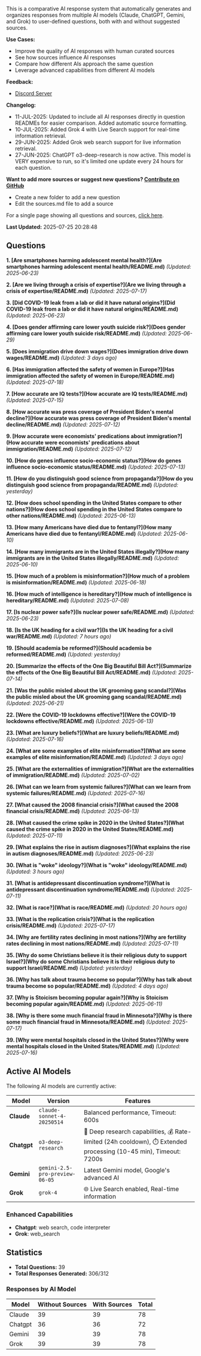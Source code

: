 
This is a comparative AI response system that automatically generates and organizes responses from multiple AI models (Claude, ChatGPT, Gemini, and Grok) to user-defined questions, both with and without suggested sources.

**Use Cases:**

* Improve the quality of AI responses with human curated sources
* See how sources influence AI responses
* Compare how different AIs approach the same question
* Leverage advanced capabilities from different AI models


**Feedback:**
* [Discord Server](https://discord.gg/HPDT9PvS)


**Changelog:**
* 11-JUL-2025: Updated to include all AI responses directly in question READMEs for easier comparison. Added automatic source formatting.
* 10-JUL-2025: Added Grok 4 with Live Search support for real-time information retrieval.
* 29-JUN-2025: Added Grok web search support for live information retrieval.
* 27-JUN-2025: ChatGPT o3-deep-research is now active. This model is VERY expensive to run, so it's limited one update every 24 hours for each question.

**Want to add more sources or suggest new questions? [Contribute on GitHub](https://github.com/justinwest/SuggestedSources)**

* Create a new folder to add a new question
* Edit the sources.md file to add a source

For a single page showing all questions and sources, [click here](allsources.md).

**Last Updated:** 2025-07-25 20:28:48

## Questions

**1. [Are smartphones harming adolescent mental health?](Are smartphones harming adolescent mental health/README.md)** *(Updated: 2025-06-23)*

**2. [Are we living through a crisis of expertise?](Are we living through a crisis of expertise/README.md)** *(Updated: 2025-07-17)*

**3. [Did COVID-19 leak from a lab or did it have natural origins?](Did COVID-19 leak from a lab or did it have natural origins/README.md)** *(Updated: 2025-06-23)*

**4. [Does gender affirming care lower youth suicide risk?](Does gender affirming care lower youth suicide risk/README.md)** *(Updated: 2025-06-29)*

**5. [Does immigration drive down wages?](Does immigration drive down wages/README.md)** *(Updated: 3 days ago)*

**6. [Has immigration affected the safety of women in Europe?](Has immigration affected the safety of women in Europe/README.md)** *(Updated: 2025-07-18)*

**7. [How accurate are IQ tests?](How accurate are IQ tests/README.md)** *(Updated: 2025-07-15)*

**8. [How accurate was press coverage of President Biden's mental decline?](How accurate was press coverage of President Biden's mental decline/README.md)** *(Updated: 2025-07-12)*

**9. [How accurate were economists' predications about immigration?](How accurate were economists' predications about immigration/README.md)** *(Updated: 2025-07-12)*

**10. [How do genes influence socio-economic status?](How do genes influence socio-economic status/README.md)** *(Updated: 2025-07-13)*

**11. [How do you distinguish good science from propaganda?](How do you distinguish good science from propaganda/README.md)** *(Updated: yesterday)*

**12. [How does school spending in the United States compare to other nations?](How does school spending in the United States compare to other nations/README.md)** *(Updated: 2025-06-13)*

**13. [How many Americans have died due to fentanyl?](How many Americans have died due to fentanyl/README.md)** *(Updated: 2025-06-10)*

**14. [How many immigrants are in the United States illegally?](How many immigrants are in the United States illegally/README.md)** *(Updated: 2025-06-10)*

**15. [How much of a problem is misinformation?](How much of a problem is misinformation/README.md)** *(Updated: 2025-06-18)*

**16. [How much of intelligence is hereditary?](How much of intelligence is hereditary/README.md)** *(Updated: 2025-07-08)*

**17. [Is nuclear power safe?](Is nuclear power safe/README.md)** *(Updated: 2025-06-23)*

**18. [Is the UK heading for a civil war?](Is the UK heading for a civil war/README.md)** *(Updated: 7 hours ago)*

**19. [Should academia be reformed?](Should academia be reformed/README.md)** *(Updated: yesterday)*

**20. [Summarize the effects of the One Big Beautiful Bill Act?](Summarize the effects of the One Big Beautiful Bill Act/README.md)** *(Updated: 2025-07-14)*

**21. [Was the public misled about the UK grooming gang scandal?](Was the public misled about the UK grooming gang scandal/README.md)** *(Updated: 2025-06-21)*

**22. [Were the COVID-19 lockdowns effective?](Were the COVID-19 lockdowns effective/README.md)** *(Updated: 2025-06-13)*

**23. [What are luxury beliefs?](What are luxury beliefs/README.md)** *(Updated: 2025-07-16)*

**24. [What are some examples of elite misinformation?](What are some examples of elite misinformation/README.md)** *(Updated: 3 days ago)*

**25. [What are the externalities of immigration?](What are the externalities of immigration/README.md)** *(Updated: 2025-07-02)*

**26. [What can we learn from systemic failures?](What can we learn from systemic failures/README.md)** *(Updated: 2025-07-16)*

**27. [What caused the 2008 financial crisis?](What caused the 2008 financial crisis/README.md)** *(Updated: 2025-06-13)*

**28. [What caused the crime spike in 2020 in the United States?](What caused the crime spike in 2020 in the United States/README.md)** *(Updated: 2025-07-11)*

**29. [What explains the rise in autism diagnoses?](What explains the rise in autism diagnoses/README.md)** *(Updated: 2025-06-23)*

**30. [What is "woke" ideology?](What is "woke" ideology/README.md)** *(Updated: 3 hours ago)*

**31. [What is antidepressant discontinuation syndrome?](What is antidepressant discontinuation syndrome/README.md)** *(Updated: 2025-07-11)*

**32. [What is race?](What is race/README.md)** *(Updated: 20 hours ago)*

**33. [What is the replication crisis?](What is the replication crisis/README.md)** *(Updated: 2025-07-17)*

**34. [Why are fertility rates declining in most nations?](Why are fertility rates declining in most nations/README.md)** *(Updated: 2025-07-11)*

**35. [Why do some Christians believe it is their religious duty to support Israel?](Why do some Christians believe it is their religious duty to support Israel/README.md)** *(Updated: yesterday)*

**36. [Why has talk about trauma become so popular?](Why has talk about trauma become so popular/README.md)** *(Updated: 4 days ago)*

**37. [Why is Stoicism becoming popular again?](Why is Stoicism becoming popular again/README.md)** *(Updated: 2025-06-11)*

**38. [Why is there some much financial fraud in Minnesota?](Why is there some much financial fraud in Minnesota/README.md)** *(Updated: 2025-07-17)*

**39. [Why were mental hospitals closed in the United States?](Why were mental hospitals closed in the United States/README.md)** *(Updated: 2025-07-16)*


## Active AI Models

The following AI models are currently active:

| Model | Version | Features |
|-------|---------|----------|
| **Claude** | `claude-sonnet-4-20250514` | Balanced performance, Timeout: 600s |
| **Chatgpt** | `o3-deep-research` | 🔬 Deep research capabilities, 💰 Rate-limited (24h cooldown), ⏱️ Extended processing (10-45 min), Timeout: 7200s |
| **Gemini** | `gemini-2.5-pro-preview-06-05` | Latest Gemini model, Google's advanced AI |
| **Grok** | `grok-4` | 🌐 Live Search enabled, Real-time information |

### Enhanced Capabilities

- **Chatgpt**: web search, code interpreter
- **Grok**: web_search


## Statistics

- **Total Questions:** 39
- **Total Responses Generated:** 306/312

### Responses by AI Model

| Model | Without Sources | With Sources | Total |
|-------|----------------|--------------|-------|
| Claude | 39 | 39 | 78 |
| Chatgpt | 36 | 36 | 72 |
| Gemini | 39 | 39 | 78 |
| Grok | 39 | 39 | 78 |


